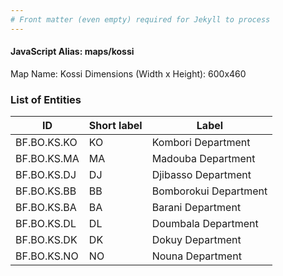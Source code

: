 ```yaml
---
# Front matter (even empty) required for Jekyll to process
---
```


#### JavaScript Alias: maps/kossi

Map Name: Kossi
Dimensions (Width x Height): 600x460

### List of Entities

ID | Short label | Label
---|---|---|
BF.BO.KS.KO|KO|Kombori Department
BF.BO.KS.MA|MA|Madouba Department
BF.BO.KS.DJ|DJ|Djibasso Department
BF.BO.KS.BB|BB|Bomborokui Department
BF.BO.KS.BA|BA|Barani Department
BF.BO.KS.DL|DL|Doumbala Department
BF.BO.KS.DK|DK|Dokuy Department
BF.BO.KS.NO|NO|Nouna Department
